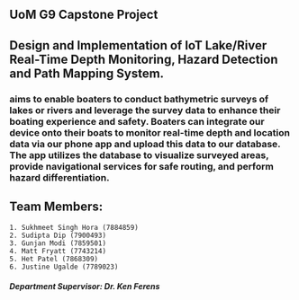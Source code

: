 ## UoM G9 Capstone Project

## Design and Implementation of IoT Lake/River Real-Time Depth Monitoring, Hazard Detection and Path Mapping System.

### aims to enable boaters to conduct bathymetric surveys of lakes or rivers and leverage the survey data to enhance their boating experience and safety. Boaters can integrate our device onto their boats to monitor real-time depth and location data via our phone app and upload this data to our database. The app utilizes the database to visualize surveyed areas, provide navigational services for safe routing, and perform hazard differentiation.

## Team Members:
    1. Sukhmeet Singh Hora (7884859) 
    2. Sudipta Dip (7900493) 
    3. Gunjan Modi (7859501) 
    4. Matt Fryatt (7743214) 
    5. Het Patel (7868309) 
    6. Justine Ugalde (7789023) 

##### Department Supervisor: Dr. Ken Ferens 

